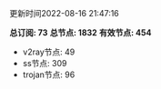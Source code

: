 更新时间2022-08-16 21:47:16

**总订阅: 73**
**总节点: 1832**
**有效节点: 454**
- v2ray节点: 49
- ss节点: 309
- trojan节点: 96
